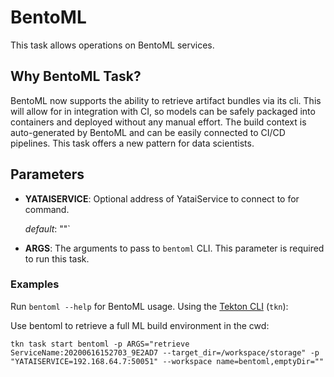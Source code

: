 # BentoML

This task allows operations on BentoML services.

## Why BentoML Task?

BentoML now supports the ability to retrieve artifact bundles via its cli. This will allow for in integration with CI, so models can be safely packaged into containers and deployed without any manual effort. The build context is auto-generated by BentoML and can be easily connected to CI/CD pipelines. This task offers a new pattern for data scientists.

## Parameters

* **YATAISERVICE**: Optional address of YataiService to connect to for command.

  _default_: ""`

* **ARGS**: The arguments to pass to `bentoml` CLI. This parameter is required to run this task.

### Examples

Run `bentoml --help` for BentoML usage. Using the [Tekton CLI](https://github.com/tektoncd/cli/blob/master/docs/cmd/tkn_task_start.md) (`tkn`):

Use bentoml to retrieve a full ML build environment in the cwd:

```shell
tkn task start bentoml -p ARGS="retrieve ServiceName:20200616152703_9E2AD7 --target_dir=/workspace/storage" -p "YATAISERVICE=192.168.64.7:50051" --workspace name=bentoml,emptyDir=""
```
